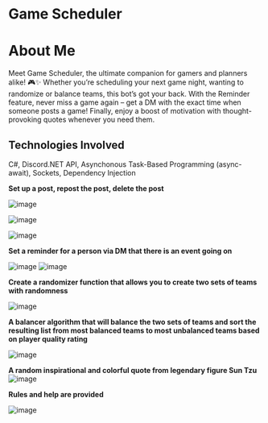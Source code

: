 # Game Scheduler 

# About Me
Meet Game Scheduler, the ultimate companion for gamers and planners alike! 🎮✨ Whether you’re scheduling your next game night, wanting to randomize or balance teams, this bot’s got your back. With the Reminder feature, never miss a game again – get a DM with the exact time when someone posts a game! Finally, enjoy a boost of motivation with thought-provoking quotes whenever you need them.

## Technologies Involved
C#, Discord.NET API, Asynchonous Task-Based Programming (async-await), Sockets, Dependency Injection 

**Set up a post, repost the post, delete the post**

![image](https://github.com/user-attachments/assets/33329e48-0fdc-476e-9dd2-f94f748b7de7)

![image](https://github.com/user-attachments/assets/82bec24d-c43e-4feb-b189-c0015fc03e88)

![image](https://github.com/user-attachments/assets/6b2f1ae0-77f0-4724-8b2e-5f724b569d98)

**Set a reminder for a person via DM that there is an event going on**

![image](https://github.com/user-attachments/assets/9e2c9e24-2579-41cc-8fe3-2a30bf5f4e83) ![image](https://github.com/user-attachments/assets/512a80dd-35ce-4d13-b201-d915327e84bc)


**Create a randomizer function that allows you to create two sets of teams with randomness**

![image](https://github.com/user-attachments/assets/b5eca948-6cc6-4a33-b746-c3fbd5525d78)

**A balancer algorithm that will balance the two sets of teams and sort the resulting list from most balanced teams to most unbalanced teams based on player quality rating**

![image](https://github.com/user-attachments/assets/e667c33d-953a-46e9-baa8-88f4c8ac0655)


**A random inspirational and colorful quote from legendary figure Sun Tzu**
![image](https://github.com/user-attachments/assets/2e9de826-0eba-4421-87b5-a83778323043)

**Rules and help are provided**

![image](https://github.com/user-attachments/assets/15c5c5ef-3f9b-4c0a-b012-38b3a579013b)





